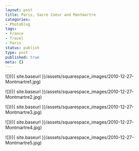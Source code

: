 ```yaml
---
layout: post
title: Paris, Sacre Coeur and Montmartre
categories:
- Photoblog
tags:
- France
- Travel
- Paris
status: publish
type: post
published: true
meta: {}
---
```


![]({{ site.baseurl }}/assets/squarespace_images/2010-12-27-Montmartre1.jpg)

![]({{ site.baseurl }}/assets/squarespace_images/2010-12-27-Montmartre2.jpg)

![]({{ site.baseurl }}/assets/squarespace_images/2010-12-27-Montmartre3.jpg)

![]({{ site.baseurl }}/assets/squarespace_images/2010-12-27-Montmartre4.jpg)

![]({{ site.baseurl }}/assets/squarespace_images/2010-12-27-Montmartre5.jpg)
